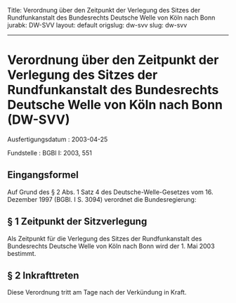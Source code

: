 Title: Verordnung über den Zeitpunkt der Verlegung des Sitzes der Rundfunkanstalt
  des Bundesrechts Deutsche Welle von Köln nach Bonn
jurabk: DW-SVV
layout: default
origslug: dw-svv
slug: dw-svv

---

# Verordnung über den Zeitpunkt der Verlegung des Sitzes der Rundfunkanstalt des Bundesrechts Deutsche Welle von Köln nach Bonn (DW-SVV)

Ausfertigungsdatum
:   2003-04-25

Fundstelle
:   BGBl I: 2003, 551



## Eingangsformel

Auf Grund des § 2 Abs. 1 Satz 4 des Deutsche-Welle-Gesetzes vom 16.
Dezember 1997 (BGBl. I S. 3094) verordnet die Bundesregierung:


## § 1 Zeitpunkt der Sitzverlegung

Als Zeitpunkt für die Verlegung des Sitzes der Rundfunkanstalt des
Bundesrechts Deutsche Welle von Köln nach Bonn wird der 1. Mai 2003
bestimmt.


## § 2 Inkrafttreten

Diese Verordnung tritt am Tage nach der Verkündung in Kraft.


